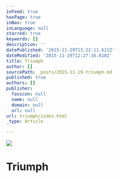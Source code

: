 ```yaml
---
inFeed: true
hasPage: true
inNav: true
inLanguage: null
starred: true
keywords: []
description: ''
datePublished: '2015-11-29T13:22:11.621Z'
dateModified: '2015-11-29T12:27:16.010Z'
title: Triumph
author: []
sourcePath: _posts/2015-11-29-triumph.md
published: true
authors: []
publisher:
  favicon: null
  name: null
  domain: null
  url: null
url: triumph/index.html
_type: Article

---
```

![](https://the-grid-user-content.s3-us-west-2.amazonaws.com/0f2868d2-64d5-4b82-b6d8-f549a24c6a3e.jpg)

# Triumph